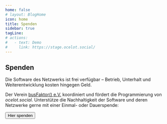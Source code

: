 ```yaml
---
home: false
# layout: BlogHome
icon: home
title: Spenden
sidebar: true
tagLine: 
# actions:
#   - text: Demo
#     link: https://stage.ocelot.social/
---
```

## Spenden

Die Software des Netzwerks ist frei verfügbar – Betrieb, Unterhalt und Weiterentwicklung kosten hingegen Geld.

Der Verein [busFaktor() e.V.](https://busfaktor.org/de/) koordiniert und fördert die Programmierung von *ocelot.social*.
Unterstütze die Nachhaltigkeit der Software und deren Netzwerke gerne mit einer Einmal- oder Dauerspende:

<a href="/de/donate/">
  <Button class="donate-button">
    Hier spenden
  </Button>
</a>

